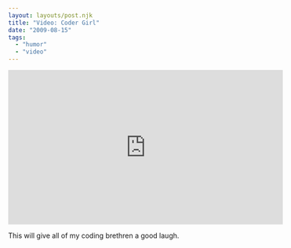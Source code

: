 ```yaml
---
layout: layouts/post.njk
title: "Video: Coder Girl"
date: "2009-08-15"
tags: 
  - "humor"
  - "video"
---
```


<iframe width="560" height="315" src="https://www.youtube.com/embed/B-m6JDYRFvk" title="YouTube video player" frameborder="0" allow="accelerometer; autoplay; clipboard-write; encrypted-media; gyroscope; picture-in-picture" allowfullscreen></iframe>

This will give all of my coding brethren a good laugh.

